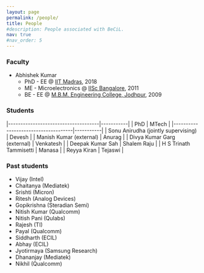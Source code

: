 ```yaml
---
layout: page
permalink: /people/
title: People
#description: People associated with BeCiL.
nav: true
#nav_order: 5
---
```


### Faculty

- Abhishek Kumar
  - PhD - EE @ [IIT Madras](https://www.iitm.ac.in), 2018
  - ME - Microelectronics @ [IISc Bangalore](https://iisc.ac.in/), 2011
  - BE - EE @ [M.B.M. Engineering College, Jodhpur](https://www.mbm.ac.in/), 2009

### Students

|-------------------------------------|-----------|
| PhD                                 | MTech     |
|-------------------------------------|-----------|
| Sonu Anirudha (jointly supervising) | Devesh    |
| Manish Kumar (external)             | Anurag    |
| Divya Kumar Garg (external)         | Venkatesh |
| Deepak Kumar Sah                    | Shalem Raju |
| H S Trinath Tammisetti              | Manasa    |
| Reyya Kiran                         | Tejaswi   |

### Past students

- Vijay (Intel)
- Chaitanya (Mediatek)
- Srishti (Micron)
- Ritesh (Analog Devices)
- Gopikrishna (Steradian Semi)
- Nitish Kumar (Qualcomm)
- Nitish Pani (Qulabs)
- Rajesh (TI)
- Payal (Qualcomm)
- Siddharth (ECIL)
- Abhay (ECIL)
- Jyotirmaya (Samsung Research)
- Dhananjay (Mediatek)
- Nikhil (Qualcomm)
